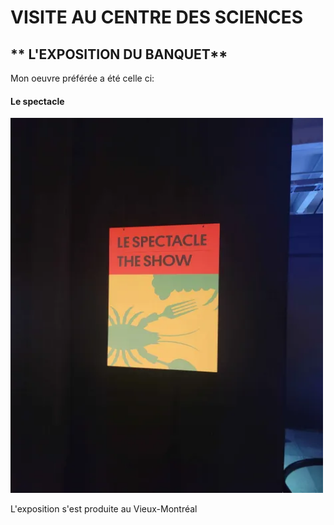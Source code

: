 # VISITE AU CENTRE DES SCIENCES

## ** L'EXPOSITION DU BANQUET**
Mon oeuvre préférée a été celle ci: 
#### Le spectacle

<img src="./medias/le_spectacle.webp" width="500" height="600"/>

L'exposition s'est produite au Vieux-Montréal 
